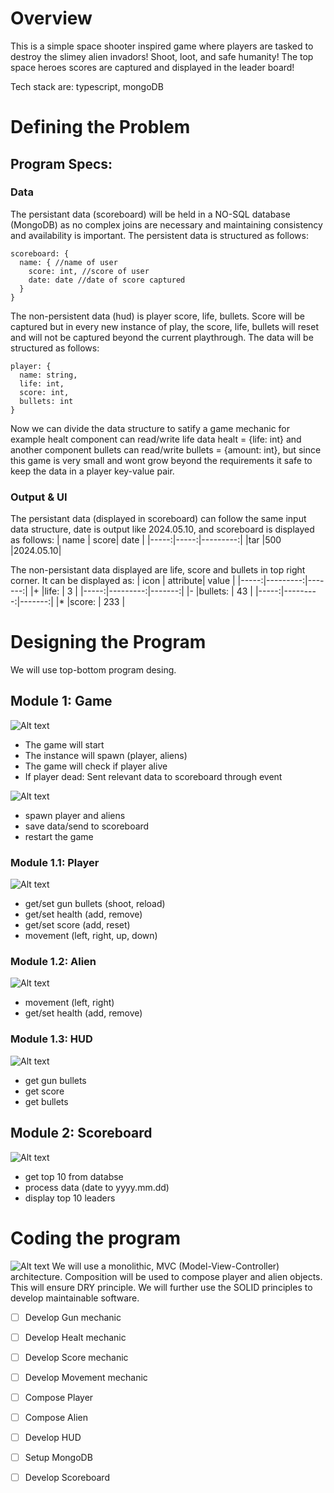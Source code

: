 # Overview
This is a simple space shooter inspired game where players are tasked to destroy the slimey alien invadors! Shoot, loot, and safe humanity! The top space heroes scores are captured and displayed in the leader board! 

Tech stack are: typescript, mongoDB
# Defining the Problem
## Program Specs:
### Data
The persistant data (scoreboard) will be held in a NO-SQL database (MongoDB) as no complex joins are 
necessary and maintaining consistency and availability is important. The persistent data is structured
as follows: 
```
scoreboard: {
  name: { //name of user
    score: int, //score of user
    date: date //date of score captured
  }
}
```
The non-persistent data (hud) is player score, life, bullets. Score will be captured but
in every new instance of play, the score, life, bullets will reset and will not be captured beyond
the current playthrough. The data will be structured as follows:
```
player: {
  name: string,
  life: int,
  score: int,
  bullets: int
}
```
Now we can divide the data structure to satify a game mechanic for example healt component
can read/write life data healt = {life: int} and another component bullets can read/write
bullets = {amount: int}, but since this game is very small and wont grow beyond the requirements
it safe to keep the data in a player key-value pair.
### Output & UI
The persistant data (displayed in scoreboard) can follow the same input data structure, date is 
output like 2024.05.10, and scoreboard is displayed as follows:
| name | score| date     |
|-----:|-----:|---------:|
|tar   |500   |2024.05.10|

The non-persistant data displayed are life, score and bullets in top right corner. It can be 
displayed as:
| icon | attribute| value  |
|-----:|---------:|-------:|
|+     |life:     | 3      |
|-----:|---------:|-------:|
|-     |bullets:  | 43     |
|-----:|---------:|-------:|
|*     |score:    | 233    |

# Designing the Program
We will use top-bottom program desing.
## Module 1: Game
![Alt text](/resources/flowchart-game.png?raw=true "Dashboard")
- The game will start
- The instance will spawn (player, aliens)
- The game will check if player alive
- If player dead: Sent relevant data to scoreboard through event
  
![Alt text](/resources/structurechart-game.png?raw=true "Dashboard")
- spawn player and aliens
- save data/send to scoreboard
- restart the game

### Module 1.1: Player
![Alt text](/resources/structurechart-player.png?raw=true "Dashboard")
- get/set gun bullets (shoot, reload) 
- get/set health (add, remove)
- get/set score (add, reset)
- movement (left, right, up, down)

### Module 1.2: Alien
![Alt text](/resources/structurechart-alien.png?raw=true "Dashboard")
- movement (left, right)
- get/set health (add, remove)
  
### Module 1.3: HUD
![Alt text](/resources/structurechart-hud.png?raw=true "Dashboard")
- get gun bullets
- get score
- get bullets
  
## Module 2: Scoreboard
![Alt text](/resources/structurechart-scoreboard.png?raw=true "Dashboard")
- get top 10 from databse
- process data (date to yyyy.mm.dd)
- display top 10 leaders

# Coding the program
![Alt text](/resources/mvc.png?raw=true "Dashboard")
We will use a monolithic, MVC (Model-View-Controller) architecture. Composition will be used to compose player and alien objects. This will ensure DRY principle. We will further use the SOLID principles to develop maintainable software.

- [ ] Develop Gun mechanic
- [ ] Develop Healt mechanic
- [ ] Develop Score mechanic
- [ ] Develop Movement mechanic
- [ ] Compose Player
- [ ] Compose Alien
- [ ] Develop HUD
- [ ] Setup MongoDB
- [ ] Develop Scoreboard

